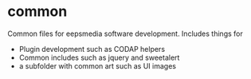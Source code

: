 # common

Common files for eepsmedia software development. Includes things for 

* Plugin development such as CODAP helpers
* Common includes such as jquery and sweetalert
* a subfolder with common art such as UI images
